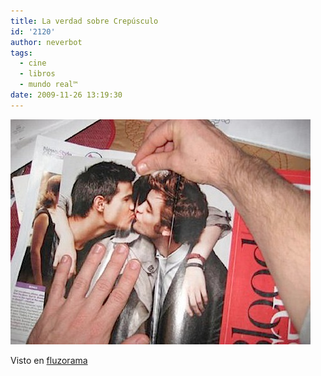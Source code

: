 ```yaml
---
title: La verdad sobre Crepúsculo
id: '2120'
author: neverbot
tags:
  - cine
  - libros
  - mundo real™
date: 2009-11-26 13:19:30
---
```


![200911261318.jpg](./la-verdad-sobre-crepusculo/200911261318.jpg)

Visto en [fluzorama](http://fluzo.tumblr.com/post/257144843/crepusculo)